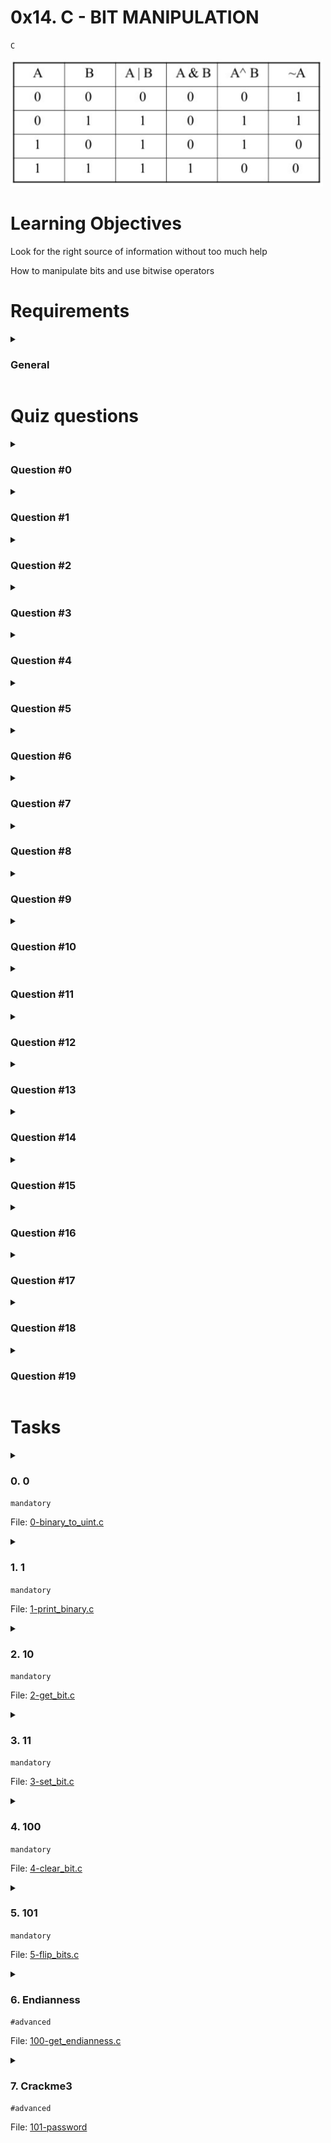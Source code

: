 # 0x14. C - BIT MANIPULATION
`C`

<img src="https://github.com/codenvibes/alx-low_level_programming/blob/master/0x14-bit_manipulation/bitwise.PNG" width="500"/>

# Learning Objectives
Look for the right source of information without too much help

How to manipulate bits and use bitwise operators

# Requirements
<details>
<summary>

### General
</summary>

- Allowed editors: `vi`, `vim`, `emacs`
- All your files will be compiled on Ubuntu 20.04 LTS using `gcc`, using the options `-Wall -Werror -Wextra -pedantic -std=gnu89`
- All your files should end with a new line
- A `README.md` file, at the root of the folder of the project is mandatory
- Your code should use the `Betty` style. It will be checked using [betty-style.pl](https://github.com/alx-tools/Betty/blob/master/betty-style.pl) and [betty-doc.pl](https://github.com/alx-tools/Betty/blob/master/betty-doc.pl)
- You are not allowed to use global variables
- No more than 5 functions per file
- The only C standard library functions allowed are `malloc`, `free` and `exit`. Any use of functions like `printf`, `puts`, `calloc`, `realloc` etc… is forbidden
- You are allowed to use [_putchar](https://github.com/alx-tools/_putchar.c/blob/master/_putchar.c)
- You don’t have to push `_putchar.c`, we will use our file. If you do it won’t be taken into account
- In the following examples, the `main.c` files are shown as examples. You can use them to test your functions, but you don’t have to push them to your repo (if you do we won’t take them into account). We will use our own `main.c` files at compilation. Our `main.c` files might be different from the one shown in the examples
- The prototypes of all your functions and the prototype of the function `_putchar` should be included in your header file called `lists.h`
- Don’t forget to push your header file
- All your header files should be include guarded
</details>

# Quiz questions
<details>
<summary>

### Question #0
</summary>

`0x89 >> 3 =` ?
- [x] 0x11
- [ ] 0x08
- [ ] 0x22
- [ ] 0x44
- [ ] 0x89
</details>

<details>
<summary>

### Question #1
</summary>

What is `98` in base2?
- [ ] 0b10011000
- [x] 0b01100010
- [ ] 0b01010010
</details>

<details>
<summary>

### Question #2
</summary>

`0x01 << 1 =` ?
- [ ] 0x03
- [ ] 0x10
- [x] 0x02
- [ ] 0x01
- [ ] 0x00
</details>

<details>
<summary>

### Question #3
</summary>

What is `0x89` in base2?
- [ ] 0b01101001
- [ ] 0b10001000
- [x] 0b10001001
- [ ] 0b10101001
</details>

<details>
<summary>

### Question #4
</summary>

What is `98` in base16?
- [ ] 0x96
- [ ] 0x98
- [x] 0x62
</details>

<details>
<summary>

### Question #5
</summary>

`0x44 | 0x22 =` ?
- [x] `0x66`
- [ ] `0x44`
- [ ] `0x22`
</details>

<details>
<summary>

### Question #6
</summary>

What is `0b001010010` in base10?
- [ ] 83
- [ ] 84
- [x] 82
- [ ] 81
</details>

<details>
<summary>

### Question #7
</summary>

`0x01 & 0x00 =` ?
- [ ] `0x02`
- [ ] `0x01`
- [x] `0x00`
</details>

<details>
<summary>

### Question #8
</summary>

`0x01 | 0x01 =` ?
- [ ] `0x02`
- [x] `0x01`
- [ ] `0x00`
</details>

<details>
<summary>

### Question #9
</summary>

What is `0b01101101` in base16?
- [ ] 0x7D
- [ ] 0xD6
- [ ] 0x6E
- [x] 0x6D
- [ ] 0x36
</details>

<details>
<summary>

### Question #10
</summary>

`0x13 << 1 =` ?
- [ ] 0x4C
- [ ] 0x98
- [x] 0x26
- [ ] 0x13
</details>

<details>
<summary>

### Question #11
</summary>

`~ 0x98 =` ?
- [ ] 0x68
- [x] 0x67
- [ ] 0x66
</details>

<details>
<summary>

### Question #12
</summary>

`0x01 | 0x00 =` ?
- [ ] `0x02`
- [x] `0x01`
- [ ] `0x00`
</details>

<details>
<summary>

### Question #13
</summary>

`0x02 >> 1 =` ?
- [ ] 0x00
- [x] 0x01
- [ ] 0x02
</details>

<details>
<summary>

### Question #14
</summary>

`0x89 & 0x01 =` ?
- [ ] `0x88`
- [ ] `0x89`
- [x] `0x01`
- [ ] `0x00`
</details>

<details>
<summary>

### Question #15
</summary>

`0x88 & 0x01 =` ?
- [ ] `0x88`
- [ ] `0x89`
- [ ] `0x01`
- [x] `0x00`
</details>

<details>
<summary>

### Question #16
</summary>

What is `0x89` in base10?
- [x] 137
- [ ] 139
- [ ] 135
- [ ] 89
</details>

<details>
<summary>

### Question #17
</summary>

`0x66 & 0x22 =` ?
- [ ] `0x66`
- [ ] `0x44`
- [x] `0x22`
</details>

<details>
<summary>

### Question #18
</summary>

`0x01 & 0x01 =` ?
- [ ] `0x02`
- [x] `0x01`
- [ ] `0x00`
</details>

<details>
<summary>

### Question #19
</summary>

`~ 0x12 =` ?
- [ ] 0xEE
- [ ] 0x21
- [ ] 0xFD
- [x] 0xED
</details>

# Tasks

<details>
<summary>

### 0. 0
`mandatory`

File: [0-binary_to_uint.c]()
</summary>

Write a function that converts a binary number to an unsigned int.

- Prototype: `unsigned int binary_to_uint(const char *b);`
- where b is pointing to a string of `0` and `1` chars
- Return: the converted number, or 0 if
    - there is one or more chars in the string `b` that is not `0` or `1`
    - `b` is `NULL`
```
julien@ubuntu:~/0x14. Binary$ cat 0-main.c
#include <stdio.h>
#include "main.h"

/**
 * main - check the code
 *
 * Return: Always 0.
 */
int main(void)
{
    unsigned int n;

    n = binary_to_uint("1");
    printf("%u\n", n);
    n = binary_to_uint("101");
    printf("%u\n", n);
    n = binary_to_uint("1e01");
    printf("%u\n", n);
    n = binary_to_uint("1100010");
    printf("%u\n", n);
    n = binary_to_uint("0000000000000000000110010010");
    printf("%u\n", n);
    return (0);
}
julien@ubuntu:~/0x14. Binary$ gcc -Wall -pedantic -Werror -Wextra -std=gnu89 0-main.c 0-binary_to_uint.c -o a
julien@ubuntu:~/0x14. Binary$ ./a 
1
5
0
98
402
julien@ubuntu:~/0x14. Binary$ 
```
</details>

<details>
<summary>

### 1. 1
`mandatory`

File: [1-print_binary.c]()
</summary>

Write a function that prints the binary representation of a number.

- Prototype: `void print_binary(unsigned long int n);`
- Format: see example
- You are not allowed to use arrays
- You are not allowed to use `malloc`
- You are not allowed to use the `%` or `/` operators
```
julien@ubuntu:~/0x14. Binary$ cat 1-main.c 
#include <stdio.h>
#include "main.h"

/**
 * main - check the code
 *
 * Return: Always 0.
 */
int main(void)
{
    print_binary(0);
    printf("\n");
    print_binary(1);
    printf("\n");
    print_binary(98);
    printf("\n");
    print_binary(1024);
    printf("\n");
    print_binary((1 << 10) + 1);
    printf("\n");
    return (0);
}
julien@ubuntu:~/0x14. Binary$ gcc -Wall -pedantic -Werror -Wextra -std=gnu89 1-main.c 1-print_binary.c _putchar.c -o b
julien@ubuntu:~/0x14. Binary$ ./b 
0
1
1100010
10000000000
10000000001
julien@ubuntu:~/0x14. Binary$ 
```
</details>

<details>
<summary>

### 2. 10
`mandatory`

File: [2-get_bit.c]()
</summary>

Write a function that returns the value of a bit at a given index.

- Prototype: `int get_bit(unsigned long int n, unsigned int index);`
- where `index` is the index, starting from `0` of the bit you want to get
- Returns: the value of the bit at index `index` or `-1` if an error occured
```
julien@ubuntu:~/0x14. Binary$ cat 2-main.c
#include <stdio.h>
#include "main.h"

/**
 * main - check the code
 *
 * Return: Always 0.
 */
int main(void)
{
    int n;

    n = get_bit(1024, 10);
    printf("%d\n", n);
    n = get_bit(98, 1);
    printf("%d\n", n);
    n = get_bit(1024, 0);
    printf("%d\n", n);
    return (0);
}
julien@ubuntu:~/0x14. Binary$ gcc -Wall -pedantic -Werror -Wextra -std=gnu89 2-main.c 2-get_bit.c -o c  
julien@ubuntu:~/0x14. Binary$ ./c
1
1
0
julien@ubuntu:~/0x14. Binary$ 
```
</details>

<details>
<summary>

### 3. 11
`mandatory`

File: [3-set_bit.c]()
</summary>

Write a function that sets the value of a bit to `1` at a given index.

- Prototype: `int set_bit(unsigned long int *n, unsigned int index);`
- where `index` is the index, starting from `0` of the bit you want to set
- Returns: `1` if it worked, or `-1` if an error occurred
```
julien@ubuntu:~/0x14. Binary$ cat 3-main.c
#include <stdio.h>
#include "main.h"

/**
 * main - check the code
 *
 * Return: Always 0.
 */
int main(void)
{
    unsigned long int n;

    n = 1024;
    set_bit(&n, 5);
    printf("%lu\n", n);
    n = 0;
    set_bit(&n, 10);
    printf("%lu\n", n);
    n = 98;
    set_bit(&n, 0);
    printf("%lu\n", n);
    return (0);
}
julien@ubuntu:~/0x14. Binary$ gcc -Wall -pedantic -Werror -Wextra -std=gnu89 3-main.c 3-set_bit.c -o d
julien@ubuntu:~/0x14. Binary$ ./d
1056
1024
99
julien@ubuntu:~/0x14. Binary$ 
```
</details>

<details>
<summary>

### 4. 100
`mandatory`

File: [4-clear_bit.c]()
</summary>

Write a function that sets the value of a bit to 0 at a given index.

- Prototype: `int clear_bit(unsigned long int *n, unsigned int index);`
- where `index` is the index, starting from `0` of the bit you want to set
- Returns: `1` if it worked, or `-1` if an error occurred
```
julien@ubuntu:~/0x14. Binary$ cat 4-main.c
#include <stdio.h>
#include "main.h"

/**
 * main - check the code
 *
 * Return: Always 0.
 */
int main(void)
{
    unsigned long int n;

    n = 1024;
    clear_bit(&n, 10);
    printf("%lu\n", n);
    n = 0;
    clear_bit(&n, 10);
    printf("%lu\n", n);
    n = 98;
    clear_bit(&n, 1);
    printf("%lu\n", n);
    return (0);
}
julien@ubuntu:~/0x14. Binary$ gcc -Wall -pedantic -Werror -Wextra -std=gnu89 4-main.c 4-clear_bit.c -o e
julien@ubuntu:~/0x14. Binary$ ./e
0
0
96
julien@ubuntu:~/0x14. Binary$ 
```
</details>

<details>
<summary>

### 5. 101
`mandatory`

File: [5-flip_bits.c]()
</summary>

Write a function that returns the number of bits you would need to flip to get from one number to another.

- Prototype: `unsigned int flip_bits(unsigned long int n, unsigned long int m);`
- You are not allowed to use the `%` or `/` operators
```
julien@ubuntu:~/0x14. Binary$ cat 5-main.c
#include <stdio.h>
#include "main.h"

/**
 * main - check the code
 *
 * Return: Always 0.
 */
int main(void)
{
    unsigned int n;

    n = flip_bits(1024, 1);
    printf("%u\n", n);
    n = flip_bits(402, 98);
    printf("%u\n", n);
    n = flip_bits(1024, 3);
    printf("%u\n", n);
    n = flip_bits(1024, 1025);
    printf("%u\n", n);
    return (0);
}
julien@ubuntu:~/0x14. Binary$ gcc -Wall -pedantic -Werror -Wextra -std=gnu89 5-main.c 5-flip_bits.c -o f
julien@ubuntu:~/0x14. Binary$ ./f
2
5
3
1
julien@ubuntu:~/0x14. Binary$ 
```
</details>

<details>
<summary>

### 6. Endianness
`#advanced`


File: [100-get_endianness.c]()
</summary>

Write a function that checks the endianness.

- Prototype: `int get_endianness(void);`
- Returns: `0` if big endian, `1` if little endian
```
julien@ubuntu:~/0x14. Binary$ cat 100-main.c
#include <stdio.h>
#include "main.h"

int main(void)
{
    int n;

    n = get_endianness();
    if (n != 0)
    {
        printf("Little Endian\n");
    }
    else
    {
        printf("Big Endian\n");
    }
    return (0);
}
julien@ubuntu:~/0x14. Binary$ gcc -Wall -pedantic -Werror -Wextra -std=gnu89 100-main.c 100-get_endianness.c -o h
julien@ubuntu:~/0x14. Binary$ ./h 
Little Endian
julien@ubuntu:~/0x14. Binary$ lscpu | head
Architecture:          x86_64
CPU op-mode(s):        32-bit, 64-bit
Byte Order:            Little Endian
CPU(s):                1
On-line CPU(s) list:   0
Thread(s) per core:    1
Core(s) per socket:    1
Socket(s):             1
NUMA node(s):          1
Vendor ID:             GenuineIntel
julien@ubuntu:~/0x14. Binary$
```
</details>

<details>
<summary>

### 7. Crackme3
`#advanced`

File: [101-password](https://github.com/alx-tools/0x13.c)
</summary>

Find the password for [this program]().
- Save the password in the file `101-password`
- Your file should contain the exact password, no new line, no extra space
```
julien@ubuntu:~/0x14. Binary$ ./crackme3 `cat 101-password`
Congratulations!
julien@ubuntu:~/0x14. Binary$ 
```
</details>
